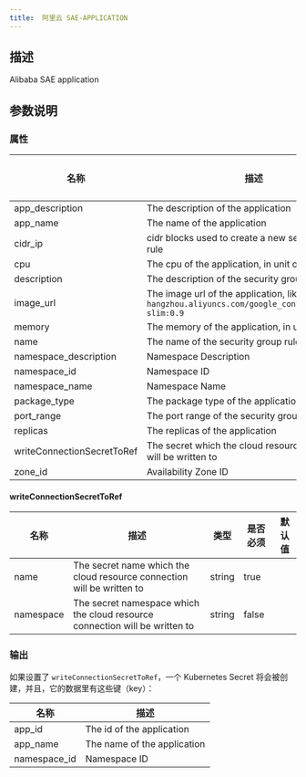 ```yaml
---
title:  阿里云 SAE-APPLICATION
---
```


## 描述

Alibaba SAE application

## 参数说明


### 属性

 名称 | 描述 | 类型 | 是否必须 | 默认值 
 ------------ | ------------- | ------------- | ------------- | ------------- 
 app_description | The description of the application | string | false |  
 app_name | The name of the application | string | true |  
 cidr_ip | cidr blocks used to create a new security group rule | string | false |  
 cpu | The cpu of the application, in unit of millicore | string | false |  
 description | The description of the security group rule | string | false |  
 image_url | The image url of the application, like `registry.cn-hangzhou.aliyuncs.com/google_containers/nginx-slim:0.9` | string | true |  
 memory | The memory of the application, in unit of MB | string | false |  
 name | The name of the security group rule | string | false |  
 namespace_description | Namespace Description |  | false |  
 namespace_id | Namespace ID | string | true |  
 namespace_name | Namespace Name | string | true |  
 package_type | The package type of the application | string | false |  
 port_range | The port range of the security group rule | string | false |  
 replicas | The replicas of the application | string | false |  
 writeConnectionSecretToRef | The secret which the cloud resource connection will be written to | [writeConnectionSecretToRef](#writeConnectionSecretToRef) | false |  
 zone_id | Availability Zone ID | string | false |  


#### writeConnectionSecretToRef

 名称 | 描述 | 类型 | 是否必须 | 默认值 
 ------------ | ------------- | ------------- | ------------- | ------------- 
 name | The secret name which the cloud resource connection will be written to | string | true |  
 namespace | The secret namespace which the cloud resource connection will be written to | string | false |  


### 输出

如果设置了 `writeConnectionSecretToRef`，一个 Kubernetes Secret 将会被创建，并且，它的数据里有这些键（key）：

 名称 | 描述 
 ------------ | ------------- 
 app_id | The id of the application
 app_name | The name of the application
 namespace_id | Namespace ID
